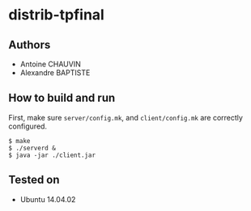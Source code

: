 distrib-tpfinal
===============

## Authors

* Antoine CHAUVIN
* Alexandre BAPTISTE

## How to build and run

First, make sure `server/config.mk`, and `client/config.mk` are correctly configured.

```
$ make
$ ./serverd &
$ java -jar ./client.jar
```

## Tested on

* Ubuntu 14.04.02

